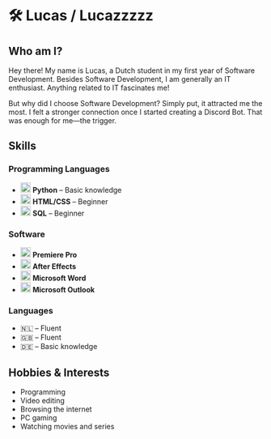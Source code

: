 # 🛠️ Lucas / Lucazzzzz

## Who am I?
Hey there! My name is Lucas, a Dutch student in my first year of Software Development. Besides Software Development, I am generally an IT enthusiast. Anything related to IT fascinates me!

But why did I choose Software Development? Simply put, it attracted me the most. I felt a stronger connection once I started creating a Discord Bot. That was enough for me—the trigger.

## Skills
### Programming Languages
- <img src="https://upload.wikimedia.org/wikipedia/commons/thumb/c/c3/Python-logo-notext.svg/120px-Python-logo-notext.svg.png" height="20"> **Python** – Basic knowledge  
- <img src="https://upload.wikimedia.org/wikipedia/commons/thumb/6/61/HTML5_logo_and_wordmark.svg/120px-HTML5_logo_and_wordmark.svg.png" height="20"> **HTML/CSS** – Beginner  
- <img src="https://upload.wikimedia.org/wikipedia/commons/thumb/2/29/Postgresql_elephant.svg/120px-Postgresql_elephant.svg.png" height="20"> **SQL** – Beginner  

### Software
- <img src="https://upload.wikimedia.org/wikipedia/commons/thumb/a/a6/Adobe_Premiere_Pro_CC_icon.svg/120px-Adobe_Premiere_Pro_CC_icon.svg.png" height="20"> **Premiere Pro**  
- <img src="https://upload.wikimedia.org/wikipedia/commons/thumb/c/cb/Adobe_After_Effects_CC_icon.svg/120px-Adobe_After_Effects_CC_icon.svg.png" height="20"> **After Effects**  
- <img src="https://upload.wikimedia.org/wikipedia/commons/thumb/0/0f/Microsoft_Word_2013-2019_logo.svg/120px-Microsoft_Word_2013-2019_logo.svg.png" height="20"> **Microsoft Word**  
- <img src="https://upload.wikimedia.org/wikipedia/commons/thumb/8/8e/Microsoft_Outlook_2013-2019_logo.svg/120px-Microsoft_Outlook_2013-2019_logo.svg.png" height="20"> **Microsoft Outlook**  

### Languages
- 🇳🇱 – Fluent  
- 🇬🇧 – Fluent  
- 🇩🇪 – Basic knowledge  

## Hobbies & Interests
- Programming  
- Video editing  
- Browsing the internet  
- PC gaming  
- Watching movies and series  
